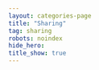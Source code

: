 ```yaml
---
layout: categories-page
title: "Sharing"
tag: sharing
robots: noindex
hide_hero: 
title_show: true
---
```

